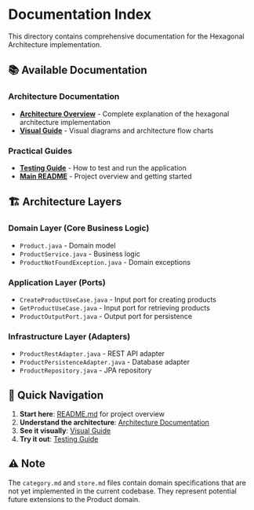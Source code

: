 # Documentation Index

This directory contains comprehensive documentation for the Hexagonal Architecture implementation.

## 📚 Available Documentation

### Architecture Documentation
- **[Architecture Overview](technical/architecture.md)** - Complete explanation of the hexagonal architecture implementation
- **[Visual Guide](../docs/hexagonal-architecture-visual-guide.md)** - Visual diagrams and architecture flow charts

### Practical Guides
- **[Testing Guide](../docs/testing-guide.md)** - How to test and run the application
- **[Main README](../README.md)** - Project overview and getting started

## 🏗️ Architecture Layers

### Domain Layer (Core Business Logic)
- `Product.java` - Domain model
- `ProductService.java` - Business logic
- `ProductNotFoundException.java` - Domain exceptions

### Application Layer (Ports)
- `CreateProductUseCase.java` - Input port for creating products
- `GetProductUseCase.java` - Input port for retrieving products  
- `ProductOutputPort.java` - Output port for persistence

### Infrastructure Layer (Adapters)
- `ProductRestAdapter.java` - REST API adapter
- `ProductPersistenceAdapter.java` - Database adapter
- `ProductRepository.java` - JPA repository

## 🚀 Quick Navigation

1. **Start here**: [README.md](../README.md) for project overview
2. **Understand the architecture**: [Architecture Documentation](technical/architecture.md)
3. **See it visually**: [Visual Guide](../docs/hexagonal-architecture-visual-guide.md)
4. **Try it out**: [Testing Guide](../docs/testing-guide.md)

## ⚠️ Note

The `category.md` and `store.md` files contain domain specifications that are not yet implemented in the current codebase. They represent potential future extensions to the Product domain.